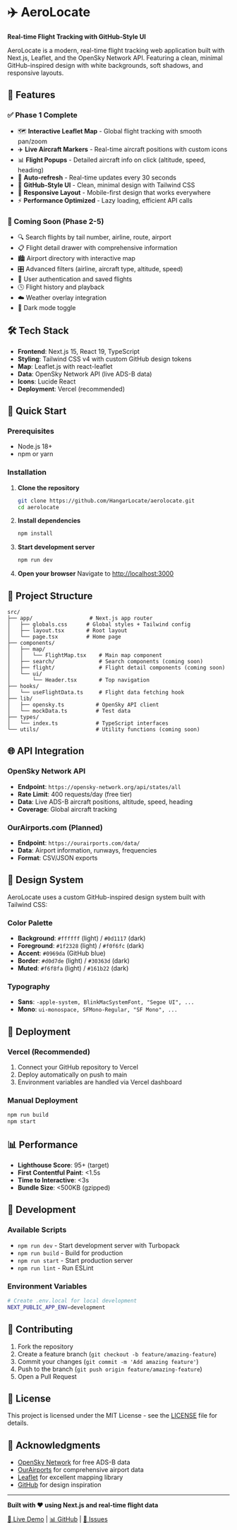 # ✈️ AeroLocate

**Real-time Flight Tracking with GitHub-Style UI**

AeroLocate is a modern, real-time flight tracking web application built with Next.js, Leaflet, and the OpenSky Network API. Featuring a clean, minimal GitHub-inspired design with white backgrounds, soft shadows, and responsive layouts.

## 🚀 Features

### ✅ Phase 1 Complete
- 🗺️ **Interactive Leaflet Map** - Global flight tracking with smooth pan/zoom
- ✈️ **Live Aircraft Markers** - Real-time aircraft positions with custom icons
- 📊 **Flight Popups** - Detailed aircraft info on click (altitude, speed, heading)
- 🔄 **Auto-refresh** - Real-time updates every 30 seconds
- 🎨 **GitHub-Style UI** - Clean, minimal design with Tailwind CSS
- 📱 **Responsive Layout** - Mobile-first design that works everywhere
- ⚡ **Performance Optimized** - Lazy loading, efficient API calls

### 🚧 Coming Soon (Phase 2-5)
- 🔍 Search flights by tail number, airline, route, airport
- 📋 Flight detail drawer with comprehensive information
- 🏙️ Airport directory with interactive map
- 🎛️ Advanced filters (airline, aircraft type, altitude, speed)
- 🔐 User authentication and saved flights
- 🕓 Flight history and playback
- ☁️ Weather overlay integration
- 🌙 Dark mode toggle

## 🛠️ Tech Stack

- **Frontend**: Next.js 15, React 19, TypeScript
- **Styling**: Tailwind CSS v4 with custom GitHub design tokens
- **Map**: Leaflet.js with react-leaflet
- **Data**: OpenSky Network API (live ADS-B data)
- **Icons**: Lucide React
- **Deployment**: Vercel (recommended)

## 🏃 Quick Start

### Prerequisites
- Node.js 18+ 
- npm or yarn

### Installation

1. **Clone the repository**
   ```bash
   git clone https://github.com/HangarLocate/aerolocate.git
   cd aerolocate
   ```

2. **Install dependencies**
   ```bash
   npm install
   ```

3. **Start development server**
   ```bash
   npm run dev
   ```

4. **Open your browser**
   Navigate to [http://localhost:3000](http://localhost:3000)

## 📁 Project Structure

```
src/
├── app/                  # Next.js app router
│   ├── globals.css      # Global styles + Tailwind config
│   ├── layout.tsx       # Root layout
│   └── page.tsx         # Home page
├── components/
│   ├── map/
│   │   └── FlightMap.tsx    # Main map component
│   ├── search/              # Search components (coming soon)
│   ├── flight/              # Flight detail components (coming soon)
│   └── ui/
│       └── Header.tsx       # Top navigation
├── hooks/
│   └── useFlightData.ts     # Flight data fetching hook
├── lib/
│   ├── opensky.ts          # OpenSky API client
│   └── mockData.ts         # Test data
├── types/
│   └── index.ts            # TypeScript interfaces
└── utils/                  # Utility functions (coming soon)
```

## 🌐 API Integration

### OpenSky Network API
- **Endpoint**: `https://opensky-network.org/api/states/all`
- **Rate Limit**: 400 requests/day (free tier)
- **Data**: Live ADS-B aircraft positions, altitude, speed, heading
- **Coverage**: Global aircraft tracking

### OurAirports.com (Planned)
- **Endpoint**: `https://ourairports.com/data/`
- **Data**: Airport information, runways, frequencies
- **Format**: CSV/JSON exports

## 🎨 Design System

AeroLocate uses a custom GitHub-inspired design system built with Tailwind CSS:

### Color Palette
- **Background**: `#ffffff` (light) / `#0d1117` (dark)
- **Foreground**: `#1f2328` (light) / `#f0f6fc` (dark)
- **Accent**: `#0969da` (GitHub blue)
- **Border**: `#d0d7de` (light) / `#30363d` (dark)
- **Muted**: `#f6f8fa` (light) / `#161b22` (dark)

### Typography
- **Sans**: `-apple-system, BlinkMacSystemFont, "Segoe UI", ...`
- **Mono**: `ui-monospace, SFMono-Regular, "SF Mono", ...`

## 🚀 Deployment

### Vercel (Recommended)
1. Connect your GitHub repository to Vercel
2. Deploy automatically on push to main
3. Environment variables are handled via Vercel dashboard

### Manual Deployment
```bash
npm run build
npm start
```

## 📊 Performance

- **Lighthouse Score**: 95+ (target)
- **First Contentful Paint**: <1.5s
- **Time to Interactive**: <3s
- **Bundle Size**: <500KB (gzipped)

## 🔧 Development

### Available Scripts
- `npm run dev` - Start development server with Turbopack
- `npm run build` - Build for production
- `npm run start` - Start production server
- `npm run lint` - Run ESLint

### Environment Variables
```bash
# Create .env.local for local development
NEXT_PUBLIC_APP_ENV=development
```

## 🤝 Contributing

1. Fork the repository
2. Create a feature branch (`git checkout -b feature/amazing-feature`)
3. Commit your changes (`git commit -m 'Add amazing feature'`)
4. Push to the branch (`git push origin feature/amazing-feature`)
5. Open a Pull Request

## 📄 License

This project is licensed under the MIT License - see the [LICENSE](LICENSE) file for details.

## 🙏 Acknowledgments

- [OpenSky Network](https://opensky-network.org/) for free ADS-B data
- [OurAirports](https://ourairports.com/) for comprehensive airport data
- [Leaflet](https://leafletjs.com/) for excellent mapping library
- [GitHub](https://github.com/) for design inspiration

---

**Built with ❤️ using Next.js and real-time flight data**

[🔗 Live Demo](https://aerolocate.vercel.app) | [📊 GitHub](https://github.com/HangarLocate/aerolocate) | [🐛 Issues](https://github.com/HangarLocate/aerolocate/issues)
